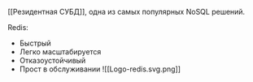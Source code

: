 [[Резидентная СУБД]], одна из самых популярных NoSQL решений.

Redis:
- Быстрый
- Легко масштабируется
- Отказоустойчивый
- Прост в обслуживании
![[Logo-redis.svg.png]]